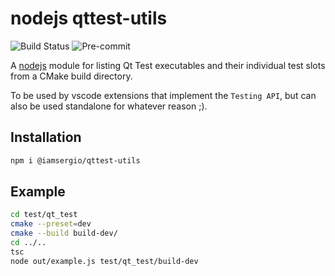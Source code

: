 # nodejs qttest-utils

![Build Status](https://github.com/KDAB/qttest-utils/actions/workflows/ci.yml/badge.svg)
![Pre-commit](https://github.com/KDAB/qttest-utils/actions/workflows/pre-commit.yml/badge.svg)

A [nodejs](https://www.npmjs.com/package/@iamsergio/qttest-utils) module for listing Qt Test executables and their individual test slots from a CMake build directory.

To be used by vscode extensions that implement the `Testing API`, but can also be used standalone for whatever reason ;).

## Installation

```bash
npm i @iamsergio/qttest-utils
```

## Example

```bash
cd test/qt_test
cmake --preset=dev
cmake --build build-dev/
cd ../..
tsc
node out/example.js test/qt_test/build-dev
```

